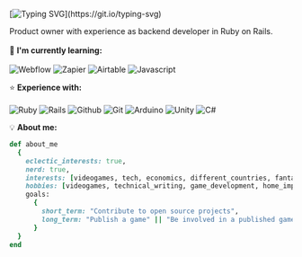 [![Typing SVG](https://readme-typing-svg.demolab.com?font=Fira+Code&duration=3500&pause=2000&width=435&lines=Hi+there%2C+I'm+Bonne!)](https://git.io/typing-svg)

Product owner with experience as backend developer in Ruby on Rails.
<br><br>
🧠 **I'm currently learning:**
<br><br>
![Webflow](https://img.shields.io/badge/Webflow-146EF5?style=for-the-badge&logo=webflow&logoColor=white&labelColor=146EF5)
![Zapier](https://img.shields.io/badge/Zapier-#FF4F00?style=for-the-badge&logo=zapier&logoColor=white&labelColor=#FF4F00)
![Airtable](https://img.shields.io/badge/Airtable-##18BFFF?style=for-the-badge&logo=airtable&logoColor=white&labelColor=##18BFFF)
![Javascript](https://img.shields.io/badge/Javascript-F7DF1E?style=for-the-badge&logo=javascript&logoColor=black&labelColor=F7DF1E)

⭐ **Experience with:**
<br><br>
![Ruby](https://img.shields.io/badge/Ruby-%23CC342D?style=for-the-badge&logo=ruby&logoColor=white)
![Rails](https://img.shields.io/badge/Rails-CC0000?style=for-the-badge&logo=rubyonrails&logoColor=white)
![Github](https://img.shields.io/badge/Github-%23181717?style=for-the-badge&logo=github&logoColor=white)
![Git](https://img.shields.io/badge/Git-%23F05032?style=for-the-badge&logo=git&logoColor=white)
![Arduino](https://img.shields.io/badge/Arduino-%2300979D?style=for-the-badge&logo=arduino&logoColor=white)
![Unity](https://img.shields.io/badge/Unity-black?style=for-the-badge&logo=unity&logoColor=white)
![C#](https://img.shields.io/badge/C%23-239120?style=for-the-badge&logo=csharp&logoColor=white)

💡 **About me:**
```ruby
def about_me
  {
    eclectic_interests: true,
    nerd: true,
    interests: [videogames, tech, economics, different_countries, fantasy_media, iot],
    hobbies: [videogames, technical_writing, game_development, home_improvement],
    goals:
      {
        short_term: "Contribute to open source projects",
        long_term: "Publish a game" || "Be involved in a published game"
      }
  }
end
```
